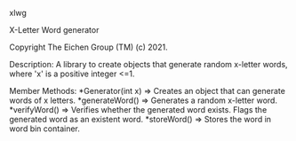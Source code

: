 xlwg

X-Letter Word generator

Copyright The Eichen Group (TM) (c) 2021.

Description:
A library to create objects that generate random x-letter words, where 'x' is a positive integer <=1.

Member Methods:
  *Generator(int x) =>  Creates an object that can generate words of x letters.
  *generateWord()   =>  Generates a random x-letter word.
  *verifyWord()     =>  Verifies whether the generated word exists. Flags the generated word as an existent word.
  *storeWord()      =>  Stores the word in word bin container.
